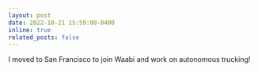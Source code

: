 ```yaml
---
layout: post
date: 2022-10-21 15:59:00-0400
inline: true
related_posts: false
---
```


I moved to San Francisco to join Waabi and work on autonomous trucking!
